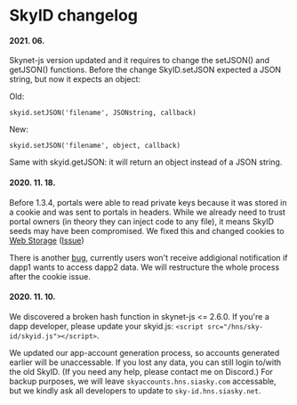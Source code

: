 # SkyID changelog

#### 2021. 06.

Skynet-js version updated and it requires to change the setJSON() and getJSON() functions. Before the change SkyID.setJSON expected a JSON string, but now it expects an object:

Old:

``skyid.setJSON('filename', JSONstring, callback)``

New:

`skyid.setJSON('filename', object, callback)`

Same with skyid.getJSON: it will return an object instead of a JSON string.

#### 2020. 11. 18.

Before 1.3.4, portals were able to read private keys because it was stored in a cookie and was sent to portals in headers. While we already need to trust portal owners (in theory they can inject code to any file), it means SkyID seeds may have been compromised. We fixed this and changed cookies to [Web Storage](https://www.w3schools.com/html/html5_webstorage.asp) ([Issue](https://github.com/DaWe35/SkyID/issues/25))

There is another [bug](https://github.com/DaWe35/SkyID/issues/28), currently users won't receive addigional notification if dapp1 wants to access dapp2 data. We will restructure the whole process after the cookie issue.

#### 2020. 11. 10.

We discovered a broken hash function in skynet-js <= 2.6.0. If you're a dapp developer, please update your skyid.js: `<script src="/hns/sky-id/skyid.js"></script>`.

We updated our app-account generation process, so accounts generated earlier will be unaccessable. If you lost any data, you can still login to/with the old SkyID. (If you need any help, please contact me on Discord.) For backup purposes, we will leave `skyaccounts.hns.siasky.com` accessable, but we kindly ask all developers to update to `sky-id.hns.siasky.net`.